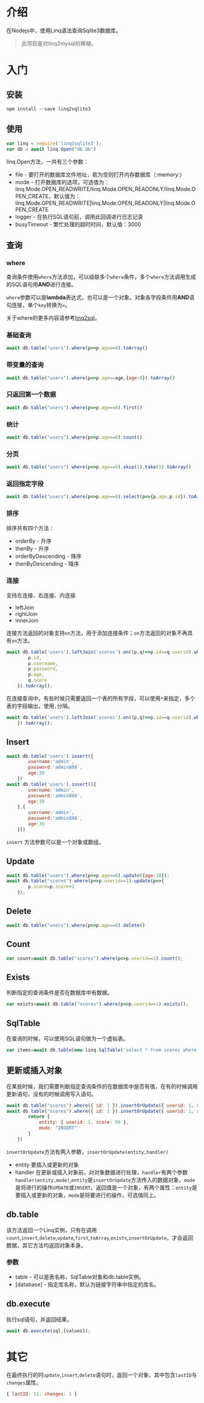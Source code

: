 # 介绍

在Nodejs中，使用Linq语法查询Sqlite3数据库。

> 此项目是对linq2mysql的移植。

# 入门

## 安装

```
npm install --save linq2sqlite3
```

## 使用

```javascript
var linq = require('linq2sqlite3');
var db = await linq.Open("db.db")
```
linq.Open方法，一共有三个参数：
* file - 要打开的数据库文件地址，若为空则打开内存数据库（:memory:）
* mode - 打开数据库的选项，可选值为：linq.Mode.OPEN_READWRITE/linq.Mode.OPEN_READONLY/linq.Mode.OPEN_CREATE，默认值为：linq.Mode.OPEN_READWRITE|linq.Mode.OPEN_READONLY|linq.Mode.OPEN_CREATE
* logger - 在执行SQL语句前，调用此回调进行日志记录
* busyTimeout - 繁忙处理的超时时间，默认值：3000

## 查询

### where

查询条件使用```where```方法添加，可以级联多个```where```条件，多个```where```方法调用生成的SQL语句用**AND**进行连接。

```where```参数可以是**lambda**表达式，也可以是一个对象。对象各字段条件用**AND**语句连接，单个```key```转换为```=```。

关于where的更多内容请参考[linq2sql](https://github.com/zsea/linq2sql)。

### 基础查询

```javascript
await db.table("users").where(p=>p.age==0).toArray()
```
### 带变量的查询

```javascript
await db.table("users").where(p=>p.age==age,{age:0}).toArray()
```

### 只返回第一个数据

```javascript
await db.table("users").where(p=>p.age==0).first()
```

### 统计

```javascript
await db.table("users").where(p=>p.age==0).count()
```

### 分页

```javascript
await db.table("users").where(p=>p.age==0).skip(1).take(1).toArray()
```

### 返回指定字段

```javascript
await db.table("users").where(p=>p.age==0).select(p=>{p.age,p.id}).toArray()
```

### 排序

排序共有四个方法：
* orderBy - 升序
* thenBy - 升序
* orderByDescending - 降序
* thenByDescending - 降序

### 连接

支持左连接、右连接、内连接

* leftJoin
* rightJoin
* innerJoin

连接方法返回的对象支持```on```方法，用于添加连接条件；```on```方法返回的对象不再具有```on```方法。

```javascript
await db.table('users').leftJoin('scores').on((p,q)=>p.id==q.userid).where(p=>p.age>=0).select((p,q)=>{
        p.id,
        p.username,
        p.password,
        p.age,
        q.score
    }).toArray();
```
在连接查询中，有些时候只需要返回一个表的所有字段，可以使用```*```来指定，多个表的字段输出，使用```,```分隔。

```javascript
await db.table('users').leftJoin('scores').on((p,q)=>p.id==q.userid).where(p=>p["*"]
    }).toArray();
```

## Insert

```javascript
await db.table('users').insert({
        username:'admin',
        password:'admin888',
        age:39
    })
await db.table('users').insert([{
        username:'admin',
        password:'admin888',
        age:39
    },{
        username:'admin',
        password:'admin888',
        age:39
    }])
```

```insert``` 方法参数可以是一个对象或数组。

## Update

```javascript
await db.table("users").where(p=>p.age==0).update({age:10});
await db.table("scores").where(p=>p.userid==1).update(p=>{
        p.score=p.score+1
    });
```

## Delete

```javascript
await db.table("users").where(p=>p.age==0).delete()
```

## Count

```javascript
var count=await db.table("scores").where(p=>p.userid==1).count();
```

## Exists

判断指定的查询条件是否在数据库中有数据。

```javascript
var exists=await db.table("scores").where(p=>p.userid==1).exists();
```

## SqlTable

在查询的时候，可以使用SQL语句做为一个虚拟表。

```javascript
var items=await db.table(new linq.SqlTable('select * from scores where score>10')).where(p=>p.userid==1).toArray();
```

## 更新或插入对象

在某些时候，我们需要判断指定查询条件的在数据库中是否有值，在有的时候调用更新语句，没有的时候调用写入语句。

```javascript
await db.table("scores").where({ id: 1 }).insertOrUpdate({ userid: 1, score: 50 });
await db.table("scores").where({ id: 1 }).insertOrUpdate({ userid: 1, score: 50 }, function (e, m) {
        return {
            entity: { userid: 1, score: 99 },
            mode: "INSERT"
        }
    })
```

```insertOrUpdate```方法有两入参数，```insertOrUpdate(entity,handler)```

* entity 要插入或更新的对象
* handler 在更新或插入对象前，对对象数据进行处理，```handler```有两个参数```handler(entity,mode)```,```entity```是```insertOrUpdate```方法传入的数据对象，```mode```是将进行的操作```UPDATE```或```INSERT```。返回值是一个对象，有两个属性：```entity```是要插入或更新的对象，```mode```是将要进行的操作，可选值同上。

## db.table

该方法返回一个Linq实例，只有在调用```count```,```insert```,```delete```,```update```,```first```,```toArray```,```exists```,```insertOrUpdate```，才会返回数据，其它方法均返回对象本身。

### 参数

* table - 可以是表名称，SqlTable对象和db.table实例。
* [database] - 指定库名称，默认为链接字符串中指定的库名。

## db.execute

执行sql语句，并返回结果。

```javascript
await db.execute(sql,[values]);
```


# 其它

在最终执行的时```update```,```insert```,```delete```语句时，返回一个对象，其中包含```lastID```与```changes```属性。

```javascript
{ lastID: 11, changes: 1 }
```